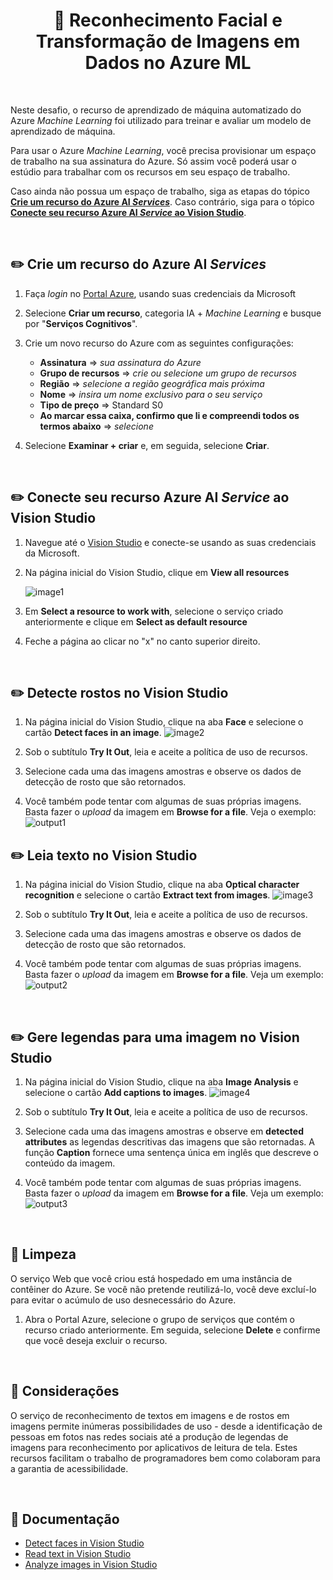<h1 align="center">  🤖 Reconhecimento Facial e Transformação de Imagens em Dados no Azure ML </h1>

<br>

Neste desafio, o recurso de aprendizado de máquina automatizado do Azure *Machine Learning* foi utilizado para treinar e avaliar um modelo de aprendizado de máquina.

Para usar o Azure *Machine Learning*, você precisa provisionar um espaço de trabalho na sua assinatura do Azure. Só assim você poderá usar o estúdio para trabalhar com os recursos em seu espaço de trabalho.

Caso ainda não possua um espaço de trabalho, siga as etapas do tópico [**Crie um recurso do Azure AI *Services***](#ancora1). Caso contrário, siga para o tópico [**Conecte seu recurso Azure AI *Service* ao Vision Studio**](#ancora2).

<br>

<a id="ancora1"></a>
## ✏️ Crie um recurso do Azure AI *Services*

1. Faça *login* no [Portal Azure](https://portal.azure.com/), usando suas credenciais da Microsoft
2. Selecione **Criar um recurso**, categoria IA + *Machine Learning* e busque por "**Serviços Cognitivos**".
3. Crie um novo recurso do Azure com as seguintes configurações:

    * **Assinatura** => *sua assinatura do Azure*
    * **Grupo de recursos** => *crie ou selecione um grupo de recursos*
    * **Região** => *selecione a região geográfica mais próxima*
    * **Nome** => *insira um nome exclusivo para o seu serviço*
    * **Tipo de preço** => Standard S0
    * **Ao marcar essa caixa, confirmo que li e compreendi todos os termos abaixo** => *selecione*

4. Selecione **Examinar + criar** e, em seguida, selecione **Criar**.

<br>

<a id="ancora2"></a>
## ✏️ Conecte seu recurso Azure AI *Service* ao Vision Studio

1. Navegue até o [Vision Studio](https://portal.vision.cognitive.azure.com) e conecte-se usando as suas credenciais da Microsoft.

2. Na página inicial do Vision Studio, clique em **View all resources**

    ![image1](image/README/image1.png)

3. Em **Select a resource to work with**, selecione o serviço criado anteriormente e clique em **Select as default resource**
4. Feche a página ao clicar no "x" no canto superior direito.

<br>

## ✏️ Detecte rostos no Vision Studio

1. Na página inicial do Vision Studio, clique na aba **Face** e selecione o cartão **Detect faces in an image**.
    ![image2](image/README/image2.png)

2. Sob o subtítulo **Try It Out**, leia e aceite a política de uso de recursos.

3. Selecione cada uma das imagens amostras e observe os dados de detecção de rosto que são retornados.

4. Você também pode tentar com algumas de suas próprias imagens. Basta fazer o *upload* da imagem em **Browse for a file**. Veja o exemplo:
    ![output1](image/output/output1.png)

## ✏️ Leia texto no Vision Studio

1. Na página inicial do Vision Studio, clique na aba **Optical character recognition** e selecione o cartão **Extract text from images**.
    ![image3](image/README/image3.png)

2. Sob o subtítulo **Try It Out**, leia e aceite a política de uso de recursos.

3. Selecione cada uma das imagens amostras e observe os dados de detecção de rosto que são retornados.

4. Você também pode tentar com algumas de suas próprias imagens. Basta fazer o *upload* da imagem em **Browse for a file**. Veja um exemplo:
    ![output2](image/output/output2.png)

<br>

## ✏️ Gere legendas para uma imagem no Vision Studio

1. Na página inicial do Vision Studio, clique na aba **Image Analysis** e selecione o cartão **Add captions to images**.
    ![image4](image/README/image4.png)

2. Sob o subtítulo **Try It Out**, leia e aceite a política de uso de recursos.

3. Selecione cada uma das imagens amostras e observe em **detected attributes** as legendas descritivas das imagens que são retornadas. A função **Caption** fornece uma sentença única em inglês que descreve o conteúdo da imagem.

4. Você também pode tentar com algumas de suas próprias imagens. Basta fazer o *upload* da imagem em **Browse for a file**. Veja um exemplo:
    ![output3](image/output/output3.png)

<br>

## 🧹 Limpeza

O serviço Web que você criou está hospedado em uma instância de contêiner do Azure. Se você não pretende reutilizá-lo, você deve excluí-lo para evitar o acúmulo de uso desnecessário do Azure.

1. Abra o Portal Azure, selecione o grupo de serviços que contém o recurso criado anteriormente. Em seguida, selecione **Delete** e confirme que você deseja excluir o recurso.

<br>

## 💭 Considerações

O serviço de reconhecimento de textos em imagens e de rostos em imagens permite inúmeras possibilidades de uso - desde a identificação de pessoas em fotos nas redes sociais até a produção de legendas de imagens para reconhecimento por aplicativos de leitura de tela. Estes recursos facilitam o trabalho de programadores bem como colaboram para a garantia de acessibilidade.

<br>

## 📝 Documentação

* [Detect faces in Vision Studio](https://microsoftlearning.github.io/mslearn-ai-fundamentals/Instructions/Labs/04-face.html)
* [Read text in Vision Studio](https://microsoftlearning.github.io/mslearn-ai-fundamentals/Instructions/Labs/05-ocr.html)
* [Analyze images in Vision Studio](https://microsoftlearning.github.io/mslearn-ai-fundamentals/Instructions/Labs/03-image-analysis.html)